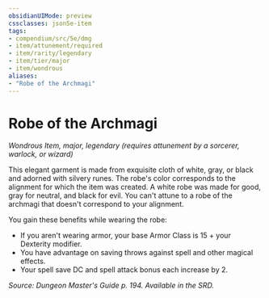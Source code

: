 ```yaml
---
obsidianUIMode: preview
cssclasses: json5e-item
tags:
- compendium/src/5e/dmg
- item/attunement/required
- item/rarity/legendary
- item/tier/major
- item/wondrous
aliases: 
- "Robe of the Archmagi"
---
```

# Robe of the Archmagi
*Wondrous Item, major, legendary (requires attunement by a sorcerer, warlock, or wizard)*  


This elegant garment is made from exquisite cloth of white, gray, or black and adorned with silvery runes. The robe's color corresponds to the alignment for which the item was created. A white robe was made for good, gray for neutral, and black for evil. You can't attune to a robe of the archmagi that doesn't correspond to your alignment.

You gain these benefits while wearing the robe:

- If you aren't wearing armor, your base Armor Class is 15 + your Dexterity modifier.  
- You have advantage on saving throws against spell and other magical effects.  
- Your spell save DC and spell attack bonus each increase by 2.  

*Source: Dungeon Master's Guide p. 194. Available in the SRD.*